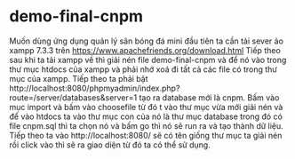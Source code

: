 # demo-final-cnpm
Muốn dùng ứng dụng quản lý sân bóng đá mini đầu tiên ta cần tải sever ảo xampp 7.3.3 trên https://www.apachefriends.org/download.html
Tiếp theo sau khi ta tải xampp về thì giải nén file demo-final-cnpm và để nó vào trong thư mục htdocs của xampp và phải nhớ xoá đi tất cả các file có trong
thư mục của xampp.
Tiếp theo ta phải bật http://localhost:8080/phpmyadmin/index.php?route=/server/databases&server=1
tạo ra database mới là cnpm.
Bấm vào mục import và bấm vào choosefile từ đó t vào thư mục vừa mới giải nén và để vào htdocs ta vào thư mục con của nó là thư mục database trong đó có file
cnpm.sql thì ta chọn nó và bấm go thì nó sẽ run ra và tạo thành dữ liệu.
Tiếp theo ta vào  http://localhost:8080/ sẽ có tên giống thư mục ta giải nén rồi click vào thì sẽ ra giao diện từ đó ta có thể sử dụng.
